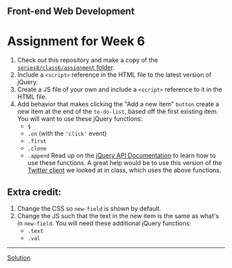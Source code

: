 ## Front-end Web Development
# Assignment for Week 6

1.  Check out this repository and make a copy of the [`series8/class6/assignment` folder](https://github.com/JeffreyATW/fwd/tree/master/series8/class6/assignment).
2.  Include a `<script>` reference in the HTML file to the latest version of jQuery.
3.  Create a JS file of your own and include a `<script>` reference to it in the HTML file.
4.  Add behavior that makes clicking the "Add a new item" `button` create a new item at the end of the `to-do-list`, based off the first existing item. You will want to use these jQuery functions:
    *   `$`
    *   `.on` (with the `'click'` event)
    *   `.first`
    *   `.clone`
    *   `.append`
    Read up on the [jQuery API Documentation](http://api.jquery.com/) to learn how to use these functions. A great help would be to use this version of the [Twitter client](https://github.com/JeffreyATW/fwd/tree/master/series8/class6) we looked at in class, which uses the above functions.

## Extra credit:

1.  Change the CSS so `new-field` is shown by default.
2.  Change the JS such that the text in the new item is the same as what's in `new-field`. You will need these additional jQuery functions:
    *   `.text`
    *   `.val`

* * *

[Solution](http://jeffreyatw.github.io/fwd-assignments/series8/class6/solution/)
